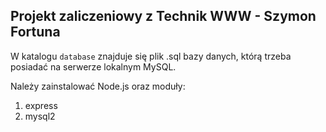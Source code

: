 ## Projekt zaliczeniowy z Technik WWW - Szymon Fortuna

W katalogu `database` znajduje się plik .sql bazy danych, którą trzeba posiadać na serwerze lokalnym MySQL.

Należy zainstalować Node.js oraz moduły:
1. express
2. mysql2
